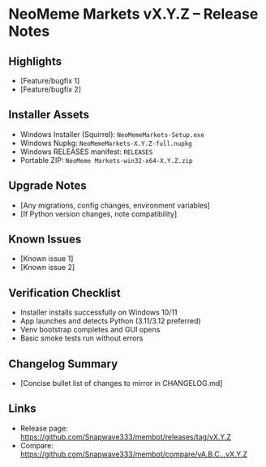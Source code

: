 # NeoMeme Markets vX.Y.Z – Release Notes

## Highlights
- [Feature/bugfix 1]
- [Feature/bugfix 2]

## Installer Assets
- Windows Installer (Squirrel): `NeoMemeMarkets-Setup.exe`
- Windows Nupkg: `NeoMemeMarkets-X.Y.Z-full.nupkg`
- Windows RELEASES manifest: `RELEASES`
- Portable ZIP: `NeoMeme Markets-win32-x64-X.Y.Z.zip`

## Upgrade Notes
- [Any migrations, config changes, environment variables]
- [If Python version changes, note compatibility]

## Known Issues
- [Known issue 1]
- [Known issue 2]

## Verification Checklist
- Installer installs successfully on Windows 10/11
- App launches and detects Python (3.11/3.12 preferred)
- Venv bootstrap completes and GUI opens
- Basic smoke tests run without errors

## Changelog Summary
- [Concise bullet list of changes to mirror in CHANGELOG.md]

## Links
- Release page: https://github.com/Snapwave333/membot/releases/tag/vX.Y.Z
- Compare: https://github.com/Snapwave333/membot/compare/vA.B.C...vX.Y.Z